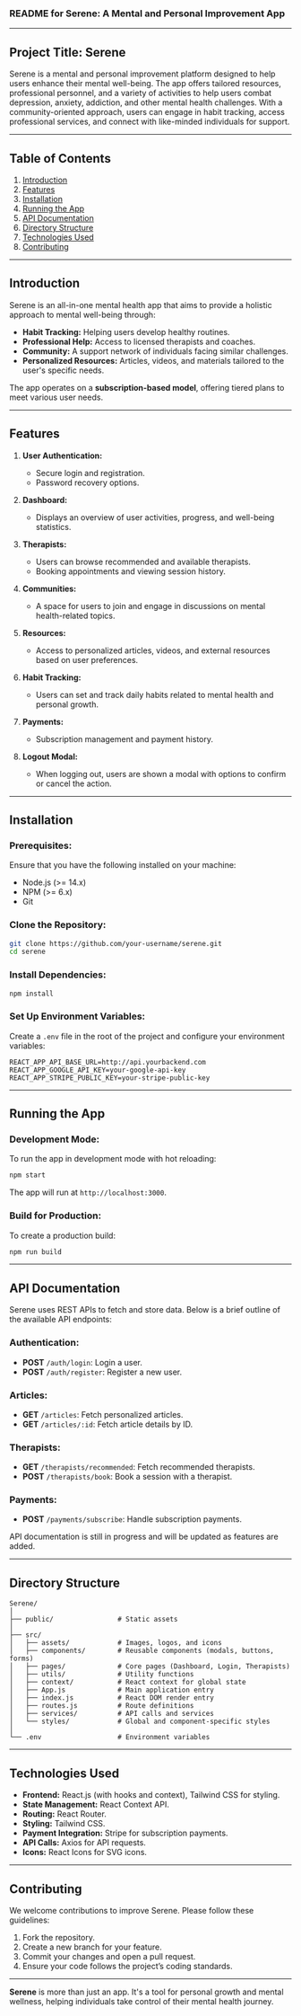 ### README for **Serene**: A Mental and Personal Improvement App

---

## Project Title: Serene

Serene is a mental and personal improvement platform designed to help users enhance their mental well-being. The app offers tailored resources, professional personnel, and a variety of activities to help users combat depression, anxiety, addiction, and other mental health challenges. With a community-oriented approach, users can engage in habit tracking, access professional services, and connect with like-minded individuals for support.

---

## Table of Contents

1. [Introduction](#introduction)
2. [Features](#features)
3. [Installation](#installation)
4. [Running the App](#running-the-app)
5. [API Documentation](#api-documentation)
6. [Directory Structure](#directory-structure)
7. [Technologies Used](#technologies-used)
8. [Contributing](#contributing)

---

## Introduction

Serene is an all-in-one mental health app that aims to provide a holistic approach to mental well-being through:

- **Habit Tracking:** Helping users develop healthy routines.
- **Professional Help:** Access to licensed therapists and coaches.
- **Community:** A support network of individuals facing similar challenges.
- **Personalized Resources:** Articles, videos, and materials tailored to the user's specific needs.

The app operates on a **subscription-based model**, offering tiered plans to meet various user needs.

---

## Features

1. **User Authentication:**
   - Secure login and registration.
   - Password recovery options.

2. **Dashboard:**
   - Displays an overview of user activities, progress, and well-being statistics.

3. **Therapists:**
   - Users can browse recommended and available therapists.
   - Booking appointments and viewing session history.

4. **Communities:**
   - A space for users to join and engage in discussions on mental health-related topics.

5. **Resources:**
   - Access to personalized articles, videos, and external resources based on user preferences.

6. **Habit Tracking:**
   - Users can set and track daily habits related to mental health and personal growth.

7. **Payments:**
   - Subscription management and payment history.

8. **Logout Modal:**
   - When logging out, users are shown a modal with options to confirm or cancel the action.

---

## Installation

### Prerequisites:

Ensure that you have the following installed on your machine:

- Node.js (>= 14.x)
- NPM (>= 6.x)
- Git

### Clone the Repository:

```bash
git clone https://github.com/your-username/serene.git
cd serene
```

### Install Dependencies:

```bash
npm install
```

### Set Up Environment Variables:

Create a `.env` file in the root of the project and configure your environment variables:

```env
REACT_APP_API_BASE_URL=http://api.yourbackend.com
REACT_APP_GOOGLE_API_KEY=your-google-api-key
REACT_APP_STRIPE_PUBLIC_KEY=your-stripe-public-key
```

---

## Running the App

### Development Mode:

To run the app in development mode with hot reloading:

```bash
npm start
```

The app will run at `http://localhost:3000`.

### Build for Production:

To create a production build:

```bash
npm run build
```

---

## API Documentation

Serene uses REST APIs to fetch and store data. Below is a brief outline of the available API endpoints:

### Authentication:
- **POST** `/auth/login`: Login a user.
- **POST** `/auth/register`: Register a new user.

### Articles:
- **GET** `/articles`: Fetch personalized articles.
- **GET** `/articles/:id`: Fetch article details by ID.

### Therapists:
- **GET** `/therapists/recommended`: Fetch recommended therapists.
- **POST** `/therapists/book`: Book a session with a therapist.

### Payments:
- **POST** `/payments/subscribe`: Handle subscription payments.
  
API documentation is still in progress and will be updated as features are added.

---

## Directory Structure

```
Serene/
│
├── public/                # Static assets
│
├── src/
│   ├── assets/            # Images, logos, and icons
│   ├── components/        # Reusable components (modals, buttons, forms)
│   ├── pages/             # Core pages (Dashboard, Login, Therapists)
│   ├── utils/             # Utility functions
│   ├── context/           # React context for global state
│   ├── App.js             # Main application entry
│   ├── index.js           # React DOM render entry
│   ├── routes.js          # Route definitions
│   ├── services/          # API calls and services
│   └── styles/            # Global and component-specific styles
│
└── .env                   # Environment variables
```

---

## Technologies Used

- **Frontend:** React.js (with hooks and context), Tailwind CSS for styling.
- **State Management:** React Context API.
- **Routing:** React Router.
- **Styling:** Tailwind CSS.
- **Payment Integration:** Stripe for subscription payments.
- **API Calls:** Axios for API requests.
- **Icons:** React Icons for SVG icons.

---

## Contributing

We welcome contributions to improve Serene. Please follow these guidelines:

1. Fork the repository.
2. Create a new branch for your feature.
3. Commit your changes and open a pull request.
4. Ensure your code follows the project’s coding standards.

---

**Serene** is more than just an app. It's a tool for personal growth and mental wellness, helping individuals take control of their mental health journey.